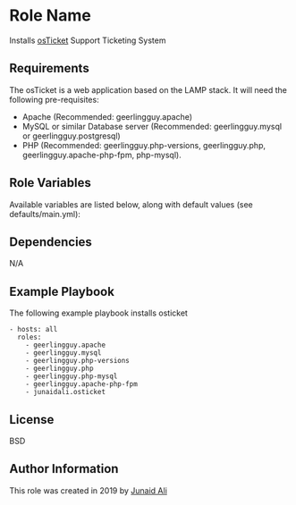 Role Name
=========

Installs [osTicket](https://osticket.com/) Support Ticketing System

Requirements
------------

The osTicket is a web application based on the LAMP stack. It will need the following pre-requisites:

* Apache (Recommended: geerlingguy.apache)
* MySQL or similar Database server (Recommended: geerlingguy.mysql or geerlingguy.postgresql)
* PHP (Recommended: geerlingguy.php-versions, geerlingguy.php, geerlingguy.apache-php-fpm, php-mysql).


Role Variables
--------------

Available variables are listed below, along with default values (see defaults/main.yml):

Dependencies
------------

N/A

Example Playbook
----------------

The following example playbook installs osticket

```
- hosts: all
  roles:
    - geerlingguy.apache
    - geerlingguy.mysql
    - geerlingguy.php-versions
    - geerlingguy.php
    - geerlingguy.php-mysql
    - geerlingguy.apache-php-fpm
    - junaidali.osticket
```

License
-------

BSD

Author Information
------------------

This role was created in 2019 by [Junaid Ali](https://github.com/junaidali)
